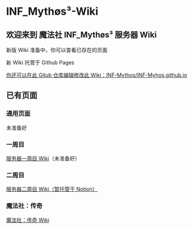 # INF_Mythøs³-Wiki

## 欢迎来到 魔法社 INF_Mythøs³ 服务器 Wiki

新版 Wiki 准备中，你可以查看已存在的页面

新 Wiki 托管于 Github Pages

[你还可以在此 Gitub 仓库编辑修改此 Wiki：INF-Mythos/INF-Myhos.github.io](https://github.com/INF-Mythos/INF-Myhoos.github.io)

## 已有页面

### 通用页面

未准备好

### 一周目

[服务器一周目 Wiki]( https://INF-Myhoos.github.io/1st/)（未准备好）

### 二周目

[服务器二周目 Wiki（暂托管于 Notion）]( https://dgehwiki.notion.site/9fd3d366d19b4407aad173764853ac4c?v=b2591b8572a648858d089a0e72c5d3ef&pvs=74)

### 魔法社：传奇

[魔法社：传奇 Wiki]( https://INF-Myhoos.github.io/Legends-Wiki/)

